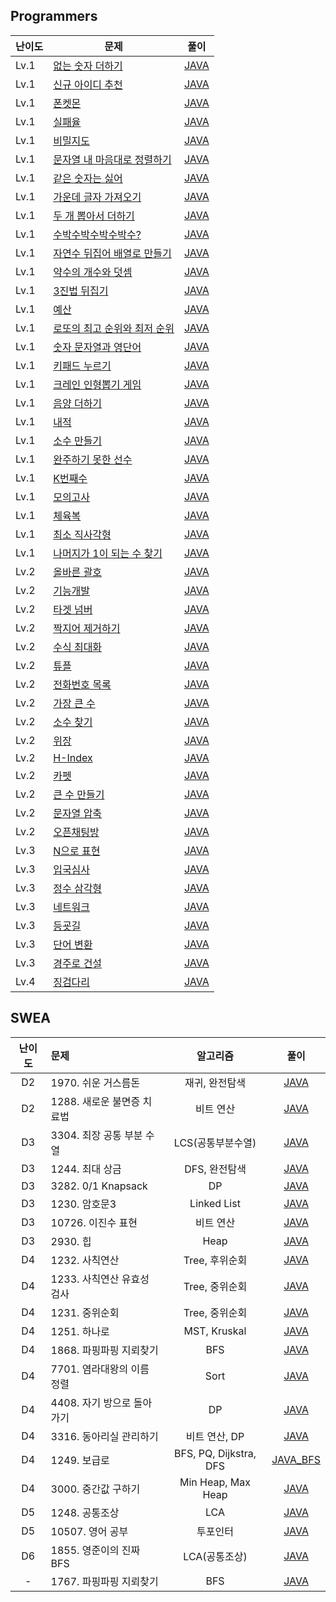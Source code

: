 ## Programmers

|난이도|문제|풀이|
|---|---|---|
|Lv.1|[없는 숫자 더하기](https://programmers.co.kr/learn/courses/30/lessons/86051)|[JAVA](https://github.com/Seoha-Yoon/algorithm/blob/main/programmers/lv1/없는숫자더하기.java)|
|Lv.1|[신규 아이디 추천](https://programmers.co.kr/learn/courses/30/lessons/72410)|[JAVA](https://github.com/Seoha-Yoon/algorithm/blob/main/programmers/lv1/신규아이디추천.java)|
|Lv.1|[폰켓몬](https://programmers.co.kr/learn/courses/30/lessons/1845)|[JAVA](https://github.com/Seoha-Yoon/algorithm/blob/main/programmers/lv1/폰켓몬.java)|
|Lv.1|[실패율](https://programmers.co.kr/learn/courses/30/lessons/42889)|[JAVA](https://github.com/Seoha-Yoon/algorithm/blob/main/programmers/lv1/실패율.java)|
|Lv.1|[비밀지도](https://programmers.co.kr/learn/courses/30/lessons/17681)|[JAVA](https://github.com/Seoha-Yoon/algorithm/blob/main/programmers/lv1/비밀지도.java)|
|Lv.1|[문자열 내 마음대로 정렬하기](https://programmers.co.kr/learn/courses/30/lessons/12915)|[JAVA](https://github.com/Seoha-Yoon/algorithm/blob/main/programmers/lv1/문자열내마음대로정렬하기.java)|
|Lv.1|[같은 숫자는 싫어](https://programmers.co.kr/learn/courses/30/lessons/12906)|[JAVA](https://github.com/Seoha-Yoon/algorithm/blob/main/programmers/lv1/같은숫자는싫어.java)|
|Lv.1|[가운데 글자 가져오기](https://programmers.co.kr/learn/courses/30/lessons/12903)|[JAVA](https://github.com/Seoha-Yoon/algorithm/blob/main/programmers/lv1/가운데글자가져오기.java)|
|Lv.1|[두 개 뽑아서 더하기](https://programmers.co.kr/learn/courses/30/lessons/68644)|[JAVA](https://github.com/Seoha-Yoon/algorithm/blob/main/programmers/lv1/두개뽑아서더하기.java)|
|Lv.1|[수박수박수박수박수?](https://programmers.co.kr/learn/courses/30/lessons/12922)|[JAVA](https://github.com/Seoha-Yoon/algorithm/blob/main/programmers/lv1/수박수.java)|
|Lv.1|[자연수 뒤집어 배열로 만들기](https://programmers.co.kr/learn/courses/30/lessons/12932)|[JAVA](https://github.com/Seoha-Yoon/algorithm/blob/main/programmers/lv1/자연수뒤집어배열로만들기.java)|
|Lv.1|[약수의 개수와 덧셈](https://programmers.co.kr/learn/courses/30/lessons/77884)|[JAVA](https://github.com/Seoha-Yoon/algorithm/blob/main/programmers/lv1/약수의개수와덧셈.java)|
|Lv.1|[3진법 뒤집기](https://programmers.co.kr/learn/courses/30/lessons/68935)|[JAVA](https://github.com/Seoha-Yoon/algorithm/blob/main/programmers/lv1/삼진법뒤집기.java)|
|Lv.1|[예산](https://programmers.co.kr/learn/courses/30/lessons/12982)|[JAVA](https://github.com/Seoha-Yoon/algorithm/blob/main/programmers/lv1/예산.java)|
|Lv.1|[로또의 최고 순위와 최저 순위](https://programmers.co.kr/learn/courses/30/lessons/77484)|[JAVA](https://github.com/Seoha-Yoon/algorithm/blob/main/programmers/lv1/로또의최고순위와최저순위.java)|
|Lv.1|[숫자 문자열과 영단어](https://programmers.co.kr/learn/courses/30/lessons/81301)|[JAVA](https://github.com/Seoha-Yoon/algorithm/blob/main/programmers/lv1/숫자문자열과영단어.java)|
|Lv.1|[키패드 누르기](https://programmers.co.kr/learn/courses/30/lessons/67256)|[JAVA](https://github.com/Seoha-Yoon/algorithm/blob/main/programmers/lv1/키패드누르기.java)|
|Lv.1|[크레인 인형뽑기 게임](https://programmers.co.kr/learn/courses/30/lessons/64061)|[JAVA](https://github.com/Seoha-Yoon/algorithm/blob/main/programmers/lv1/크레인인형뽑기게임.java)|
|Lv.1|[음양 더하기](https://programmers.co.kr/learn/courses/30/lessons/76501)|[JAVA](https://github.com/Seoha-Yoon/algorithm/blob/main/programmers/lv1/음양더하기.java)|
|Lv.1|[내적](https://programmers.co.kr/learn/courses/30/lessons/70128)|[JAVA](https://github.com/Seoha-Yoon/algorithm/blob/main/programmers/lv1/내적.java)|
|Lv.1|[소수 만들기](https://programmers.co.kr/learn/courses/30/lessons/12977)|[JAVA](https://github.com/Seoha-Yoon/algorithm/blob/main/programmers/lv1/소수만들기.java)|
|Lv.1|[완주하기 못한 선수](https://programmers.co.kr/learn/courses/30/lessons/42576)|[JAVA](https://github.com/Seoha-Yoon/algorithm/blob/main/programmers/lv1/완주하지못한선수.java)|
|Lv.1|[K번째수](https://programmers.co.kr/learn/courses/30/lessons/42748)|[JAVA](https://github.com/Seoha-Yoon/algorithm/blob/main/programmers/lv1/K번째수.java)|
|Lv.1|[모의고사](https://programmers.co.kr/learn/courses/30/lessons/42840)|[JAVA](https://github.com/Seoha-Yoon/algorithm/blob/main/programmers/lv1/모의고사.java)|
|Lv.1|[체육복](https://programmers.co.kr/learn/courses/30/lessons/42862)|[JAVA](https://github.com/Seoha-Yoon/algorithm/blob/main/programmers/lv1/체육복.java)|
|Lv.1|[최소 직사각형](https://programmers.co.kr/learn/courses/30/lessons/86491)|[JAVA](https://github.com/Seoha-Yoon/algorithm/blob/main/programmers/lv1/최소직사각형.java)|
|Lv.1|[나머지가 1이 되는 수 찾기](https://programmers.co.kr/learn/courses/30/lessons/87389)|[JAVA](https://github.com/Seoha-Yoon/algorithm/blob/main/programmers/lv1/나머지가1이되는수.java)|
|Lv.2|[올바른 괄호](https://programmers.co.kr/learn/courses/30/lessons/12909)|[JAVA](https://github.com/Seoha-Yoon/algorithm/blob/main/programmers/lv2/올바른괄호.java)|
|Lv.2|[기능개발](https://programmers.co.kr/learn/courses/30/lessons/42586)|[JAVA](https://github.com/Seoha-Yoon/algorithm/blob/main/programmers/lv2/기능개발.java)|
|Lv.2|[타겟 넘버](https://programmers.co.kr/learn/courses/30/lessons/43165)|[JAVA](https://github.com/Seoha-Yoon/algorithm/blob/main/programmers/lv2/타겟넘버.java)|
|Lv.2|[짝지어 제거하기](https://programmers.co.kr/learn/courses/30/lessons/12973)|[JAVA](https://github.com/Seoha-Yoon/algorithm/blob/main/programmers/lv2/짝지어제거하기.java)|
|Lv.2|[수식 최대화](https://programmers.co.kr/learn/courses/30/lessons/67257)|[JAVA](https://github.com/Seoha-Yoon/algorithm/blob/main/programmers/lv2/수식최대화.java)|
|Lv.2|[튜플](https://programmers.co.kr/learn/courses/30/lessons/64065)|[JAVA](https://github.com/Seoha-Yoon/algorithm/blob/main/programmers/lv2/튜플.java)|
|Lv.2|[전화번호 목록](https://programmers.co.kr/learn/courses/30/lessons/42577)|[JAVA](https://github.com/Seoha-Yoon/algorithm/blob/main/programmers/lv2/전화번호목록.java)|
|Lv.2|[가장 큰 수](https://programmers.co.kr/learn/courses/30/lessons/42746)|[JAVA](https://github.com/Seoha-Yoon/algorithm/blob/main/programmers/lv2/가장큰수.java)|
|Lv.2|[소수 찾기](https://programmers.co.kr/learn/courses/30/lessons/42839)|[JAVA](https://github.com/Seoha-Yoon/algorithm/blob/main/programmers/lv2/소수찾기.java)|
|Lv.2|[위장](https://programmers.co.kr/learn/courses/30/lessons/42578)|[JAVA](https://github.com/Seoha-Yoon/algorithm/blob/main/programmers/lv2/위장.java)|
|Lv.2|[H-Index](https://programmers.co.kr/learn/courses/30/lessons/42747)|[JAVA](https://github.com/Seoha-Yoon/algorithm/blob/main/programmers/lv2/H_Index.java)|
|Lv.2|[카펫](https://programmers.co.kr/learn/courses/30/lessons/42842)|[JAVA](https://github.com/Seoha-Yoon/algorithm/blob/main/programmers/lv2/카펫.java)|
|Lv.2|[큰 수 만들기](https://programmers.co.kr/learn/courses/30/lessons/42883)|[JAVA](https://github.com/Seoha-Yoon/algorithm/blob/main/programmers/lv2/큰수만들기.java)|
|Lv.2|[문자열 압축](https://programmers.co.kr/learn/courses/30/lessons/60057)|[JAVA](https://github.com/Seoha-Yoon/algorithm/blob/main/programmers/lv2/문자열압축.java)|
|Lv.2|[오픈채팅방](https://programmers.co.kr/learn/courses/30/lessons/42888)|[JAVA](https://github.com/Seoha-Yoon/algorithm/blob/main/programmers/lv2/오픈채팅방.java)|
|Lv.3|[N으로 표현](https://programmers.co.kr/learn/courses/30/lessons/42895)|[JAVA](https://github.com/Seoha-Yoon/algorithm/blob/main/programmers/lv3/N으로표현.java)|
|Lv.3|[입국심사](https://programmers.co.kr/learn/courses/30/lessons/43238)|[JAVA](https://github.com/Seoha-Yoon/algorithm/blob/main/programmers/lv3/입국심사.java)|
|Lv.3|[정수 삼각형](https://programmers.co.kr/learn/courses/30/lessons/43105)|[JAVA](https://github.com/Seoha-Yoon/algorithm/blob/main/programmers/lv3/정수삼각형.java)|
|Lv.3|[네트워크](https://programmers.co.kr/learn/courses/30/lessons/43162)|[JAVA](https://github.com/Seoha-Yoon/algorithm/blob/main/programmers/lv3/네트워크.java)|
|Lv.3|[등굣길](https://programmers.co.kr/learn/courses/30/lessons/42898)|[JAVA](https://github.com/Seoha-Yoon/algorithm/blob/main/programmers/lv3/등굣길.java)|
|Lv.3|[단어 변환](https://programmers.co.kr/learn/courses/30/lessons/43163)|[JAVA](https://github.com/Seoha-Yoon/algorithm/blob/main/programmers/lv3/단어변환.java)|
|Lv.3|[경주로 건설](https://programmers.co.kr/learn/courses/30/lessons/67259)|[JAVA](https://github.com/Seoha-Yoon/algorithm/blob/main/programmers/lv3/경주로건설.java)|
|Lv.4|[징검다리](https://programmers.co.kr/learn/courses/30/lessons/43236)|[JAVA](https://github.com/Seoha-Yoon/algorithm/blob/main/programmers/lv4/징검다리.java)|

## SWEA
난이도|문제|알고리즘|풀이
:---:|:---|:---:|:---:
D2|1970. 쉬운 거스름돈|재귀, 완전탐색|[JAVA](https://github.com/Seoha-Yoon/algorithm/blob/main/swea/D2/swea_1970.java)
D2|1288. 새로운 불면증 치료법|비트 연산|[JAVA](https://github.com/Seoha-Yoon/algorithm/blob/main/swea/D2/swea_1288.java)
D3|3304. 최장 공통 부분 수열|LCS(공통부분수열)|[JAVA](https://github.com/Seoha-Yoon/algorithm/blob/main/swea/D3/swea_3304.java)
D3|1244. 최대 상금|DFS, 완전탐색|[JAVA](https://github.com/Seoha-Yoon/algorithm/blob/main/swea/D3/swea_1244.java)
D3|3282. 0/1 Knapsack|DP|[JAVA](https://github.com/Seoha-Yoon/algorithm/blob/main/swea/D3/swea_3282.java)
D3|1230. 암호문3|Linked List|[JAVA](https://github.com/Seoha-Yoon/algorithm/blob/main/swea/D3/swea_1230.java)
D3|10726. 이진수 표현|비트 연산|[JAVA](https://github.com/Seoha-Yoon/algorithm/blob/main/swea/D3/swea_10726.java)
D3|2930. 힙|Heap|[JAVA](https://github.com/Seoha-Yoon/algorithm/blob/main/swea/D3/swea_2930.java)
D4|1232. 사칙연산|Tree, 후위순회|[JAVA](https://github.com/Seoha-Yoon/algorithm/blob/main/swea/D4/swea_1232.java)
D4|1233. 사칙연산 유효성 검사|Tree, 중위순회|[JAVA](https://github.com/Seoha-Yoon/algorithm/blob/main/swea/D4/swea_1233.java)
D4|1231. 중위순회|Tree, 중위순회|[JAVA](https://github.com/Seoha-Yoon/algorithm/blob/main/swea/D4/swea_1231.java)
D4|1251. 하나로|MST, Kruskal|[JAVA](https://github.com/Seoha-Yoon/algorithm/blob/main/swea/D4/swea_1251.java)
D4|1868. 파핑파핑 지뢰찾기|BFS|[JAVA](https://github.com/Seoha-Yoon/algorithm/blob/main/swea/D4/swea_1868.java)
D4|7701. 염라대왕의 이름 정렬|Sort|[JAVA](https://github.com/Seoha-Yoon/algorithm/blob/main/swea/D4/swea_7701.java)
D4|4408. 자기 방으로 돌아가기|DP|[JAVA](https://github.com/Seoha-Yoon/algorithm/blob/main/swea/D4/swea_4408.java)
D4|3316. 동아리실 관리하기|비트 연산, DP|[JAVA](https://github.com/Seoha-Yoon/algorithm/blob/main/swea/D4/swea_3316.java)
D4|1249. 보급로|BFS, PQ, Dijkstra, DFS|[JAVA_BFS](https://github.com/Seoha-Yoon/algorithm/blob/main/swea/D4/swea_1249.java)
D4|3000. 중간값 구하기|Min Heap, Max Heap|[JAVA](https://github.com/Seoha-Yoon/algorithm/blob/main/swea/D4/swea_3000.java)
D5|1248. 공통조상|LCA|[JAVA](https://github.com/Seoha-Yoon/algorithm/blob/main/swea/D5/swea_1248.java)
D5|10507. 영어 공부|투포인터|[JAVA](https://github.com/Seoha-Yoon/algorithm/blob/main/swea/D5/swea_10507.java)
D6|1855. 영준이의 진짜 BFS|LCA(공통조상)|[JAVA](https://github.com/Seoha-Yoon/algorithm/blob/main/swea/D6/swea_1855.java)
-|1767. 파핑파핑 지뢰찾기|BFS|[JAVA](https://github.com/Seoha-Yoon/algorithm/blob/main/swea/swea_1767.java)
